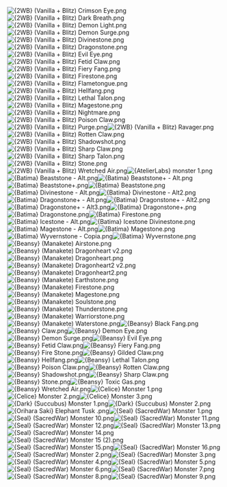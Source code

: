 ![{2WB} (Vanilla + Blitz) Crimson Eye.png](https://raw.githubusercontent.com/Klokinator/FE-Repo/main/Item%20Icons/Monster%20%2B%20Manakete/%7B2WB%7D%20(Vanilla%20+%20Blitz)%20Crimson%20Eye.png "{2WB} (Vanilla + Blitz) Crimson Eye.png")![{2WB} (Vanilla + Blitz) Dark Breath.png](https://raw.githubusercontent.com/Klokinator/FE-Repo/main/Item%20Icons/Monster%20%2B%20Manakete/%7B2WB%7D%20(Vanilla%20+%20Blitz)%20Dark%20Breath.png "{2WB} (Vanilla + Blitz) Dark Breath.png")![{2WB} (Vanilla + Blitz) Demon Light.png](https://raw.githubusercontent.com/Klokinator/FE-Repo/main/Item%20Icons/Monster%20%2B%20Manakete/%7B2WB%7D%20(Vanilla%20+%20Blitz)%20Demon%20Light.png "{2WB} (Vanilla + Blitz) Demon Light.png")![{2WB} (Vanilla + Blitz) Demon Surge.png](https://raw.githubusercontent.com/Klokinator/FE-Repo/main/Item%20Icons/Monster%20%2B%20Manakete/%7B2WB%7D%20(Vanilla%20+%20Blitz)%20Demon%20Surge.png "{2WB} (Vanilla + Blitz) Demon Surge.png")![{2WB} (Vanilla + Blitz) Divinestone.png](https://raw.githubusercontent.com/Klokinator/FE-Repo/main/Item%20Icons/Monster%20%2B%20Manakete/%7B2WB%7D%20(Vanilla%20+%20Blitz)%20Divinestone.png "{2WB} (Vanilla + Blitz) Divinestone.png")![{2WB} (Vanilla + Blitz) Dragonstone.png](https://raw.githubusercontent.com/Klokinator/FE-Repo/main/Item%20Icons/Monster%20%2B%20Manakete/%7B2WB%7D%20(Vanilla%20+%20Blitz)%20Dragonstone.png "{2WB} (Vanilla + Blitz) Dragonstone.png")![{2WB} (Vanilla + Blitz) Evil Eye.png](https://raw.githubusercontent.com/Klokinator/FE-Repo/main/Item%20Icons/Monster%20%2B%20Manakete/%7B2WB%7D%20(Vanilla%20+%20Blitz)%20Evil%20Eye.png "{2WB} (Vanilla + Blitz) Evil Eye.png")![{2WB} (Vanilla + Blitz) Fetid Claw.png](https://raw.githubusercontent.com/Klokinator/FE-Repo/main/Item%20Icons/Monster%20%2B%20Manakete/%7B2WB%7D%20(Vanilla%20+%20Blitz)%20Fetid%20Claw.png "{2WB} (Vanilla + Blitz) Fetid Claw.png")![{2WB} (Vanilla + Blitz) Fiery Fang.png](https://raw.githubusercontent.com/Klokinator/FE-Repo/main/Item%20Icons/Monster%20%2B%20Manakete/%7B2WB%7D%20(Vanilla%20+%20Blitz)%20Fiery%20Fang.png "{2WB} (Vanilla + Blitz) Fiery Fang.png")![{2WB} (Vanilla + Blitz) Firestone.png](https://raw.githubusercontent.com/Klokinator/FE-Repo/main/Item%20Icons/Monster%20%2B%20Manakete/%7B2WB%7D%20(Vanilla%20+%20Blitz)%20Firestone.png "{2WB} (Vanilla + Blitz) Firestone.png")![{2WB} (Vanilla + Blitz) Flametongue.png](https://raw.githubusercontent.com/Klokinator/FE-Repo/main/Item%20Icons/Monster%20%2B%20Manakete/%7B2WB%7D%20(Vanilla%20+%20Blitz)%20Flametongue.png "{2WB} (Vanilla + Blitz) Flametongue.png")![{2WB} (Vanilla + Blitz) Hellfang.png](https://raw.githubusercontent.com/Klokinator/FE-Repo/main/Item%20Icons/Monster%20%2B%20Manakete/%7B2WB%7D%20(Vanilla%20+%20Blitz)%20Hellfang.png "{2WB} (Vanilla + Blitz) Hellfang.png")![{2WB} (Vanilla + Blitz) Lethal Talon.png](https://raw.githubusercontent.com/Klokinator/FE-Repo/main/Item%20Icons/Monster%20%2B%20Manakete/%7B2WB%7D%20(Vanilla%20+%20Blitz)%20Lethal%20Talon.png "{2WB} (Vanilla + Blitz) Lethal Talon.png")![{2WB} (Vanilla + Blitz) Magestone.png](https://raw.githubusercontent.com/Klokinator/FE-Repo/main/Item%20Icons/Monster%20%2B%20Manakete/%7B2WB%7D%20(Vanilla%20+%20Blitz)%20Magestone.png "{2WB} (Vanilla + Blitz) Magestone.png")![{2WB} (Vanilla + Blitz) Nightmare.png](https://raw.githubusercontent.com/Klokinator/FE-Repo/main/Item%20Icons/Monster%20%2B%20Manakete/%7B2WB%7D%20(Vanilla%20+%20Blitz)%20Nightmare.png "{2WB} (Vanilla + Blitz) Nightmare.png")![{2WB} (Vanilla + Blitz) Poison Claw.png](https://raw.githubusercontent.com/Klokinator/FE-Repo/main/Item%20Icons/Monster%20%2B%20Manakete/%7B2WB%7D%20(Vanilla%20+%20Blitz)%20Poison%20Claw.png "{2WB} (Vanilla + Blitz) Poison Claw.png")![{2WB} (Vanilla + Blitz) Purge.png](https://raw.githubusercontent.com/Klokinator/FE-Repo/main/Item%20Icons/Monster%20%2B%20Manakete/%7B2WB%7D%20(Vanilla%20+%20Blitz)%20Purge.png "{2WB} (Vanilla + Blitz) Purge.png")![{2WB} (Vanilla + Blitz) Ravager.png](https://raw.githubusercontent.com/Klokinator/FE-Repo/main/Item%20Icons/Monster%20%2B%20Manakete/%7B2WB%7D%20(Vanilla%20+%20Blitz)%20Ravager.png "{2WB} (Vanilla + Blitz) Ravager.png")![{2WB} (Vanilla + Blitz) Rotten Claw.png](https://raw.githubusercontent.com/Klokinator/FE-Repo/main/Item%20Icons/Monster%20%2B%20Manakete/%7B2WB%7D%20(Vanilla%20+%20Blitz)%20Rotten%20Claw.png "{2WB} (Vanilla + Blitz) Rotten Claw.png")![{2WB} (Vanilla + Blitz) Shadowshot.png](https://raw.githubusercontent.com/Klokinator/FE-Repo/main/Item%20Icons/Monster%20%2B%20Manakete/%7B2WB%7D%20(Vanilla%20+%20Blitz)%20Shadowshot.png "{2WB} (Vanilla + Blitz) Shadowshot.png")![{2WB} (Vanilla + Blitz) Sharp Claw.png](https://raw.githubusercontent.com/Klokinator/FE-Repo/main/Item%20Icons/Monster%20%2B%20Manakete/%7B2WB%7D%20(Vanilla%20+%20Blitz)%20Sharp%20Claw.png "{2WB} (Vanilla + Blitz) Sharp Claw.png")![{2WB} (Vanilla + Blitz) Sharp Talon.png](https://raw.githubusercontent.com/Klokinator/FE-Repo/main/Item%20Icons/Monster%20%2B%20Manakete/%7B2WB%7D%20(Vanilla%20+%20Blitz)%20Sharp%20Talon.png "{2WB} (Vanilla + Blitz) Sharp Talon.png")![{2WB} (Vanilla + Blitz) Stone.png](https://raw.githubusercontent.com/Klokinator/FE-Repo/main/Item%20Icons/Monster%20%2B%20Manakete/%7B2WB%7D%20(Vanilla%20+%20Blitz)%20Stone.png "{2WB} (Vanilla + Blitz) Stone.png")![{2WB} (Vanilla + Blitz) Wretched Air.png](https://raw.githubusercontent.com/Klokinator/FE-Repo/main/Item%20Icons/Monster%20%2B%20Manakete/%7B2WB%7D%20(Vanilla%20+%20Blitz)%20Wretched%20Air.png "{2WB} (Vanilla + Blitz) Wretched Air.png")![{AtelierLabs} monster 1.png](https://raw.githubusercontent.com/Klokinator/FE-Repo/main/Item%20Icons/Monster%20%2B%20Manakete/%7BAtelierLabs%7D%20monster%201.png "{AtelierLabs} monster 1.png")![{Batima} Beaststone - Alt.png](https://raw.githubusercontent.com/Klokinator/FE-Repo/main/Item%20Icons/Monster%20%2B%20Manakete/%7BBatima%7D%20Beaststone%20-%20Alt.png "{Batima} Beaststone - Alt.png")![{Batima} Beaststone+ - Alt.png](https://raw.githubusercontent.com/Klokinator/FE-Repo/main/Item%20Icons/Monster%20%2B%20Manakete/%7BBatima%7D%20Beaststone+%20-%20Alt.png "{Batima} Beaststone+ - Alt.png")![{Batima} Beaststone+.png](https://raw.githubusercontent.com/Klokinator/FE-Repo/main/Item%20Icons/Monster%20%2B%20Manakete/%7BBatima%7D%20Beaststone+.png "{Batima} Beaststone+.png")![{Batima} Beaststone.png](https://raw.githubusercontent.com/Klokinator/FE-Repo/main/Item%20Icons/Monster%20%2B%20Manakete/%7BBatima%7D%20Beaststone.png "{Batima} Beaststone.png")![{Batima} Divinestone - Alt.png](https://raw.githubusercontent.com/Klokinator/FE-Repo/main/Item%20Icons/Monster%20%2B%20Manakete/%7BBatima%7D%20Divinestone%20-%20Alt.png "{Batima} Divinestone - Alt.png")![{Batima} Divinestone - Alt2.png](https://raw.githubusercontent.com/Klokinator/FE-Repo/main/Item%20Icons/Monster%20%2B%20Manakete/%7BBatima%7D%20Divinestone%20-%20Alt2.png "{Batima} Divinestone - Alt2.png")![{Batima} Dragonstone+ - Alt.png](https://raw.githubusercontent.com/Klokinator/FE-Repo/main/Item%20Icons/Monster%20%2B%20Manakete/%7BBatima%7D%20Dragonstone+%20-%20Alt.png "{Batima} Dragonstone+ - Alt.png")![{Batima} Dragonstone+ - Alt2.png](https://raw.githubusercontent.com/Klokinator/FE-Repo/main/Item%20Icons/Monster%20%2B%20Manakete/%7BBatima%7D%20Dragonstone+%20-%20Alt2.png "{Batima} Dragonstone+ - Alt2.png")![{Batima} Dragonstone+ - Alt3.png](https://raw.githubusercontent.com/Klokinator/FE-Repo/main/Item%20Icons/Monster%20%2B%20Manakete/%7BBatima%7D%20Dragonstone+%20-%20Alt3.png "{Batima} Dragonstone+ - Alt3.png")![{Batima} Dragonstone+.png](https://raw.githubusercontent.com/Klokinator/FE-Repo/main/Item%20Icons/Monster%20%2B%20Manakete/%7BBatima%7D%20Dragonstone+.png "{Batima} Dragonstone+.png")![{Batima} Dragonstone.png](https://raw.githubusercontent.com/Klokinator/FE-Repo/main/Item%20Icons/Monster%20%2B%20Manakete/%7BBatima%7D%20Dragonstone.png "{Batima} Dragonstone.png")![{Batima} Firestone.png](https://raw.githubusercontent.com/Klokinator/FE-Repo/main/Item%20Icons/Monster%20%2B%20Manakete/%7BBatima%7D%20Firestone.png "{Batima} Firestone.png")![{Batima} Icestone - Alt.png](https://raw.githubusercontent.com/Klokinator/FE-Repo/main/Item%20Icons/Monster%20%2B%20Manakete/%7BBatima%7D%20Icestone%20-%20Alt.png "{Batima} Icestone - Alt.png")![{Batima} Icestone Divinestone.png](https://raw.githubusercontent.com/Klokinator/FE-Repo/main/Item%20Icons/Monster%20%2B%20Manakete/%7BBatima%7D%20Icestone%20Divinestone.png "{Batima} Icestone Divinestone.png")![{Batima} Magestone - Alt.png](https://raw.githubusercontent.com/Klokinator/FE-Repo/main/Item%20Icons/Monster%20%2B%20Manakete/%7BBatima%7D%20Magestone%20-%20Alt.png "{Batima} Magestone - Alt.png")![{Batima} Magestone.png](https://raw.githubusercontent.com/Klokinator/FE-Repo/main/Item%20Icons/Monster%20%2B%20Manakete/%7BBatima%7D%20Magestone.png "{Batima} Magestone.png")![{Batima} Wyvernstone - Copia.png](https://raw.githubusercontent.com/Klokinator/FE-Repo/main/Item%20Icons/Monster%20%2B%20Manakete/%7BBatima%7D%20Wyvernstone%20-%20Copia.png "{Batima} Wyvernstone - Copia.png")![{Batima} Wyvernstone.png](https://raw.githubusercontent.com/Klokinator/FE-Repo/main/Item%20Icons/Monster%20%2B%20Manakete/%7BBatima%7D%20Wyvernstone.png "{Batima} Wyvernstone.png")![{Beansy} (Manakete) Airstone.png](https://raw.githubusercontent.com/Klokinator/FE-Repo/main/Item%20Icons/Monster%20%2B%20Manakete/%7BBeansy%7D%20(Manakete)%20Airstone.png "{Beansy} (Manakete) Airstone.png")![{Beansy} (Manakete) Dragonheart v2.png](https://raw.githubusercontent.com/Klokinator/FE-Repo/main/Item%20Icons/Monster%20%2B%20Manakete/%7BBeansy%7D%20(Manakete)%20Dragonheart%20v2.png "{Beansy} (Manakete) Dragonheart v2.png")![{Beansy} (Manakete) Dragonheart.png](https://raw.githubusercontent.com/Klokinator/FE-Repo/main/Item%20Icons/Monster%20%2B%20Manakete/%7BBeansy%7D%20(Manakete)%20Dragonheart.png "{Beansy} (Manakete) Dragonheart.png")![{Beansy} (Manakete) Dragonheart2 v2.png](https://raw.githubusercontent.com/Klokinator/FE-Repo/main/Item%20Icons/Monster%20%2B%20Manakete/%7BBeansy%7D%20(Manakete)%20Dragonheart2%20v2.png "{Beansy} (Manakete) Dragonheart2 v2.png")![{Beansy} (Manakete) Dragonheart2.png](https://raw.githubusercontent.com/Klokinator/FE-Repo/main/Item%20Icons/Monster%20%2B%20Manakete/%7BBeansy%7D%20(Manakete)%20Dragonheart2.png "{Beansy} (Manakete) Dragonheart2.png")![{Beansy} (Manakete) Earthstone.png](https://raw.githubusercontent.com/Klokinator/FE-Repo/main/Item%20Icons/Monster%20%2B%20Manakete/%7BBeansy%7D%20(Manakete)%20Earthstone.png "{Beansy} (Manakete) Earthstone.png")![{Beansy} (Manakete) Firestone.png](https://raw.githubusercontent.com/Klokinator/FE-Repo/main/Item%20Icons/Monster%20%2B%20Manakete/%7BBeansy%7D%20(Manakete)%20Firestone.png "{Beansy} (Manakete) Firestone.png")![{Beansy} (Manakete) Magestone.png](https://raw.githubusercontent.com/Klokinator/FE-Repo/main/Item%20Icons/Monster%20%2B%20Manakete/%7BBeansy%7D%20(Manakete)%20Magestone.png "{Beansy} (Manakete) Magestone.png")![{Beansy} (Manakete) Soulstone.png](https://raw.githubusercontent.com/Klokinator/FE-Repo/main/Item%20Icons/Monster%20%2B%20Manakete/%7BBeansy%7D%20(Manakete)%20Soulstone.png "{Beansy} (Manakete) Soulstone.png")![{Beansy} (Manakete) Thunderstone.png](https://raw.githubusercontent.com/Klokinator/FE-Repo/main/Item%20Icons/Monster%20%2B%20Manakete/%7BBeansy%7D%20(Manakete)%20Thunderstone.png "{Beansy} (Manakete) Thunderstone.png")![{Beansy} (Manakete) Warriorstone.png](https://raw.githubusercontent.com/Klokinator/FE-Repo/main/Item%20Icons/Monster%20%2B%20Manakete/%7BBeansy%7D%20(Manakete)%20Warriorstone.png "{Beansy} (Manakete) Warriorstone.png")![{Beansy} (Manakete) Waterstone.png](https://raw.githubusercontent.com/Klokinator/FE-Repo/main/Item%20Icons/Monster%20%2B%20Manakete/%7BBeansy%7D%20(Manakete)%20Waterstone.png "{Beansy} (Manakete) Waterstone.png")![{Beansy} Black Fang.png](https://raw.githubusercontent.com/Klokinator/FE-Repo/main/Item%20Icons/Monster%20%2B%20Manakete/%7BBeansy%7D%20Black%20Fang.png "{Beansy} Black Fang.png")![{Beansy} Claw.png](https://raw.githubusercontent.com/Klokinator/FE-Repo/main/Item%20Icons/Monster%20%2B%20Manakete/%7BBeansy%7D%20Claw.png "{Beansy} Claw.png")![{Beansy} Demon Eye.png](https://raw.githubusercontent.com/Klokinator/FE-Repo/main/Item%20Icons/Monster%20%2B%20Manakete/%7BBeansy%7D%20Demon%20Eye.png "{Beansy} Demon Eye.png")![{Beansy} Demon Surge.png](https://raw.githubusercontent.com/Klokinator/FE-Repo/main/Item%20Icons/Monster%20%2B%20Manakete/%7BBeansy%7D%20Demon%20Surge.png "{Beansy} Demon Surge.png")![{Beansy} Evil Eye.png](https://raw.githubusercontent.com/Klokinator/FE-Repo/main/Item%20Icons/Monster%20%2B%20Manakete/%7BBeansy%7D%20Evil%20Eye.png "{Beansy} Evil Eye.png")![{Beansy} Fetid Claw.png](https://raw.githubusercontent.com/Klokinator/FE-Repo/main/Item%20Icons/Monster%20%2B%20Manakete/%7BBeansy%7D%20Fetid%20Claw.png "{Beansy} Fetid Claw.png")![{Beansy} Fiery Fang.png](https://raw.githubusercontent.com/Klokinator/FE-Repo/main/Item%20Icons/Monster%20%2B%20Manakete/%7BBeansy%7D%20Fiery%20Fang.png "{Beansy} Fiery Fang.png")![{Beansy} Fire Stone.png](https://raw.githubusercontent.com/Klokinator/FE-Repo/main/Item%20Icons/Monster%20%2B%20Manakete/%7BBeansy%7D%20Fire%20Stone.png "{Beansy} Fire Stone.png")![{Beansy} Gilded Claw.png](https://raw.githubusercontent.com/Klokinator/FE-Repo/main/Item%20Icons/Monster%20%2B%20Manakete/%7BBeansy%7D%20Gilded%20Claw.png "{Beansy} Gilded Claw.png")![{Beansy} Hellfang.png](https://raw.githubusercontent.com/Klokinator/FE-Repo/main/Item%20Icons/Monster%20%2B%20Manakete/%7BBeansy%7D%20Hellfang.png "{Beansy} Hellfang.png")![{Beansy} Lethal Talon.png](https://raw.githubusercontent.com/Klokinator/FE-Repo/main/Item%20Icons/Monster%20%2B%20Manakete/%7BBeansy%7D%20Lethal%20Talon.png "{Beansy} Lethal Talon.png")![{Beansy} Poison Claw.png](https://raw.githubusercontent.com/Klokinator/FE-Repo/main/Item%20Icons/Monster%20%2B%20Manakete/%7BBeansy%7D%20Poison%20Claw.png "{Beansy} Poison Claw.png")![{Beansy} Rotten Claw.png](https://raw.githubusercontent.com/Klokinator/FE-Repo/main/Item%20Icons/Monster%20%2B%20Manakete/%7BBeansy%7D%20Rotten%20Claw.png "{Beansy} Rotten Claw.png")![{Beansy} Shadowshot.png](https://raw.githubusercontent.com/Klokinator/FE-Repo/main/Item%20Icons/Monster%20%2B%20Manakete/%7BBeansy%7D%20Shadowshot.png "{Beansy} Shadowshot.png")![{Beansy} Sharp Claw.png](https://raw.githubusercontent.com/Klokinator/FE-Repo/main/Item%20Icons/Monster%20%2B%20Manakete/%7BBeansy%7D%20Sharp%20Claw.png "{Beansy} Sharp Claw.png")![{Beansy} Stone.png](https://raw.githubusercontent.com/Klokinator/FE-Repo/main/Item%20Icons/Monster%20%2B%20Manakete/%7BBeansy%7D%20Stone.png "{Beansy} Stone.png")![{Beansy} Toxic Gas.png](https://raw.githubusercontent.com/Klokinator/FE-Repo/main/Item%20Icons/Monster%20%2B%20Manakete/%7BBeansy%7D%20Toxic%20Gas.png "{Beansy} Toxic Gas.png")![{Beansy} Wretched Air.png](https://raw.githubusercontent.com/Klokinator/FE-Repo/main/Item%20Icons/Monster%20%2B%20Manakete/%7BBeansy%7D%20Wretched%20Air.png "{Beansy} Wretched Air.png")![{Celice} Monster 1.png](https://raw.githubusercontent.com/Klokinator/FE-Repo/main/Item%20Icons/Monster%20%2B%20Manakete/%7BCelice%7D%20Monster%201.png "{Celice} Monster 1.png")![{Celice} Monster 2.png](https://raw.githubusercontent.com/Klokinator/FE-Repo/main/Item%20Icons/Monster%20%2B%20Manakete/%7BCelice%7D%20Monster%202.png "{Celice} Monster 2.png")![{Celice} Monster 3.png](https://raw.githubusercontent.com/Klokinator/FE-Repo/main/Item%20Icons/Monster%20%2B%20Manakete/%7BCelice%7D%20Monster%203.png "{Celice} Monster 3.png")![{Dark} (Succubus) Monster 1.png](https://raw.githubusercontent.com/Klokinator/FE-Repo/main/Item%20Icons/Monster%20%2B%20Manakete/%7BDark%7D%20(Succubus)%20Monster%201.png "{Dark} (Succubus) Monster 1.png")![{Dark} (Succubus) Monster 2.png](https://raw.githubusercontent.com/Klokinator/FE-Repo/main/Item%20Icons/Monster%20%2B%20Manakete/%7BDark%7D%20(Succubus)%20Monster%202.png "{Dark} (Succubus) Monster 2.png")![{Orihara Saki} Elephant Tusk .png](https://raw.githubusercontent.com/Klokinator/FE-Repo/main/Item%20Icons/Monster%20%2B%20Manakete/%7BOrihara%20Saki%7D%20Elephant%20Tusk%20.png "{Orihara Saki} Elephant Tusk .png")![{Seal} (SacredWar) Monster 1.png](https://raw.githubusercontent.com/Klokinator/FE-Repo/main/Item%20Icons/Monster%20%2B%20Manakete/%7BSeal%7D%20(SacredWar)%20Monster%201.png "{Seal} (SacredWar) Monster 1.png")![{Seal} (SacredWar) Monster 10.png](https://raw.githubusercontent.com/Klokinator/FE-Repo/main/Item%20Icons/Monster%20%2B%20Manakete/%7BSeal%7D%20(SacredWar)%20Monster%2010.png "{Seal} (SacredWar) Monster 10.png")![{Seal} (SacredWar) Monster 11.png](https://raw.githubusercontent.com/Klokinator/FE-Repo/main/Item%20Icons/Monster%20%2B%20Manakete/%7BSeal%7D%20(SacredWar)%20Monster%2011.png "{Seal} (SacredWar) Monster 11.png")![{Seal} (SacredWar) Monster 12.png](https://raw.githubusercontent.com/Klokinator/FE-Repo/main/Item%20Icons/Monster%20%2B%20Manakete/%7BSeal%7D%20(SacredWar)%20Monster%2012.png "{Seal} (SacredWar) Monster 12.png")![{Seal} (SacredWar) Monster 13.png](https://raw.githubusercontent.com/Klokinator/FE-Repo/main/Item%20Icons/Monster%20%2B%20Manakete/%7BSeal%7D%20(SacredWar)%20Monster%2013.png "{Seal} (SacredWar) Monster 13.png")![{Seal} (SacredWar) Monster 14.png](https://raw.githubusercontent.com/Klokinator/FE-Repo/main/Item%20Icons/Monster%20%2B%20Manakete/%7BSeal%7D%20(SacredWar)%20Monster%2014.png "{Seal} (SacredWar) Monster 14.png")![{Seal} (SacredWar) Monster 15 (2).png](https://raw.githubusercontent.com/Klokinator/FE-Repo/main/Item%20Icons/Monster%20%2B%20Manakete/%7BSeal%7D%20(SacredWar)%20Monster%2015%20(2).png "{Seal} (SacredWar) Monster 15 (2).png")![{Seal} (SacredWar) Monster 15.png](https://raw.githubusercontent.com/Klokinator/FE-Repo/main/Item%20Icons/Monster%20%2B%20Manakete/%7BSeal%7D%20(SacredWar)%20Monster%2015.png "{Seal} (SacredWar) Monster 15.png")![{Seal} (SacredWar) Monster 16.png](https://raw.githubusercontent.com/Klokinator/FE-Repo/main/Item%20Icons/Monster%20%2B%20Manakete/%7BSeal%7D%20(SacredWar)%20Monster%2016.png "{Seal} (SacredWar) Monster 16.png")![{Seal} (SacredWar) Monster 2.png](https://raw.githubusercontent.com/Klokinator/FE-Repo/main/Item%20Icons/Monster%20%2B%20Manakete/%7BSeal%7D%20(SacredWar)%20Monster%202.png "{Seal} (SacredWar) Monster 2.png")![{Seal} (SacredWar) Monster 3.png](https://raw.githubusercontent.com/Klokinator/FE-Repo/main/Item%20Icons/Monster%20%2B%20Manakete/%7BSeal%7D%20(SacredWar)%20Monster%203.png "{Seal} (SacredWar) Monster 3.png")![{Seal} (SacredWar) Monster 4.png](https://raw.githubusercontent.com/Klokinator/FE-Repo/main/Item%20Icons/Monster%20%2B%20Manakete/%7BSeal%7D%20(SacredWar)%20Monster%204.png "{Seal} (SacredWar) Monster 4.png")![{Seal} (SacredWar) Monster 5.png](https://raw.githubusercontent.com/Klokinator/FE-Repo/main/Item%20Icons/Monster%20%2B%20Manakete/%7BSeal%7D%20(SacredWar)%20Monster%205.png "{Seal} (SacredWar) Monster 5.png")![{Seal} (SacredWar) Monster 6.png](https://raw.githubusercontent.com/Klokinator/FE-Repo/main/Item%20Icons/Monster%20%2B%20Manakete/%7BSeal%7D%20(SacredWar)%20Monster%206.png "{Seal} (SacredWar) Monster 6.png")![{Seal} (SacredWar) Monster 7.png](https://raw.githubusercontent.com/Klokinator/FE-Repo/main/Item%20Icons/Monster%20%2B%20Manakete/%7BSeal%7D%20(SacredWar)%20Monster%207.png "{Seal} (SacredWar) Monster 7.png")![{Seal} (SacredWar) Monster 8.png](https://raw.githubusercontent.com/Klokinator/FE-Repo/main/Item%20Icons/Monster%20%2B%20Manakete/%7BSeal%7D%20(SacredWar)%20Monster%208.png "{Seal} (SacredWar) Monster 8.png")![{Seal} (SacredWar) Monster 9.png](https://raw.githubusercontent.com/Klokinator/FE-Repo/main/Item%20Icons/Monster%20%2B%20Manakete/%7BSeal%7D%20(SacredWar)%20Monster%209.png "{Seal} (SacredWar) Monster 9.png")